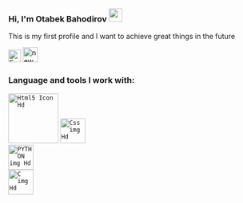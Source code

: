### Hi, I'm Otabek Bahodirov <img src="https://media.giphy.com/media/hvRJCLFzcasrR4ia7z/giphy.gif" width="27px">

This is my first profile and I want to achieve great things in the future

<a href="https://www.facebook.com/otabek.bahodirov.94/">
  <img src="https://www.freeiconspng.com/uploads/facebook-logo-3.png" width="25px"            alt="Facebook Logo HD PNG Pic" /></a>
</a>
<a href="https://www.instagram.com/fanytrich/">
  <img src="https://www.freeiconspng.com/uploads/new-instagram-icon-2.jpg" width="30px" "height="100px" alt="new instagram icon" /></a>
</a>

                                                                                                                                                  
### Language and tools I work with:                                                                                                              

<code><img src="https://mir-s3-cdn-cf.behance.net/projects/max_808/a4ada576527309.Y3JvcCwyMDg0LDE2MzAsMCwyMjY.pngg" width="100px" alt="Html5 Icon Hd" /></code>
<code><img src="https://avatars.mds.yandex.net/i?id=f4e85d5d0c417c00be144ae7b009f1ec-3780431-images-thumbs&n=13" width="50px" alt="Css img Hd" /></code>              
<code><img src="https://tse1.mm.bing.net/th?id=OIP.fOhke-a_rxa8SsNcvt8yvwHaIR&pid=Api" width="50px" alt="PYTHON img Hd" /></code>                     
<code><img src="https://avatars.mds.yandex.net/i?id=92e1ef219fc2b426a2e1fe67554c635c-5351557-images-thumbs&n=13" width="50px" alt="C img Hd" /></code>                                                                                                                        
